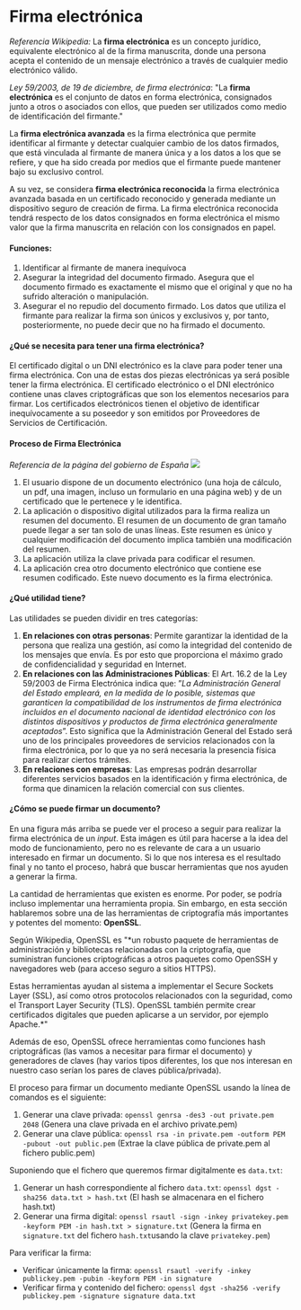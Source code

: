 
# Firma electrónica


*Referencia Wikipedia:* La **firma electrónica** es un concepto jurídico, equivalente electrónico al de la firma manuscrita, donde una persona acepta el contenido de un mensaje electrónico a través de cualquier medio electrónico válido.

*Ley 59/2003, de 19 de diciembre, de firma electrónica*: "La **firma electrónica** es el conjunto de datos en forma electrónica, consignados junto a otros o asociados con ellos, que pueden ser utilizados como medio de identificación del firmante."

La **firma electrónica avanzada** es la firma electrónica que permite identificar al firmante y
detectar cualquier cambio de los datos firmados, que está vinculada al firmante de
manera única y a los datos a los que se refiere, y que ha sido creada por medios que el firmante puede
mantener bajo su exclusivo control.

A su vez, se considera **firma electrónica reconocida** la firma electrónica avanzada basada en un
certificado reconocido y generada mediante un dispositivo seguro de creación de firma. La firma
electrónica reconocida tendrá respecto de los datos consignados en forma electrónica el
mismo valor que la firma manuscrita en relación con los consignados en papel.

#### Funciones:
1. Identificar al firmante de manera inequívoca
2. Asegurar la integridad del documento firmado. Asegura que el documento firmado es exactamente el mismo que el original y que no ha sufrido alteración o manipulación.
3. Asegurar el no repudio del documento firmado. Los datos que utiliza el firmante para realizar la firma son únicos y exclusivos y, por tanto, posteriormente, no puede decir que no ha firmado el documento.


#### ¿Qué se necesita para tener una firma electrónica?

El certificado digital o un DNI electrónico es la clave para poder tener una firma electrónica. Con una de estas dos piezas electrónicas ya será posible tener la firma electrónica.
El certificado electrónico o el DNI electrónico contiene unas claves criptográficas que son los elementos necesarios para firmar. Los certificados electrónicos tienen el objetivo de identificar inequívocamente a su poseedor y son emitidos por Proveedores de Servicios de Certificación.


#### Proceso de Firma Electrónica
*Referencia de la página del gobierno de España*
![](https://i.imgur.com/RGhfkdS.png)

1. El usuario dispone de un documento electrónico (una hoja de cálculo, un pdf, una imagen, incluso un formulario en una página web) y de un certificado que le pertenece y le identifica.
2. La aplicación o dispositivo digital utilizados para la firma realiza un resumen del documento. El resumen de un documento de gran tamaño puede llegar a ser tan solo de unas líneas. Este resumen es único y cualquier modificación del documento implica también una modificación del resumen.
3. La aplicación utiliza la clave privada para codificar el resumen.
4. La aplicación crea otro documento electrónico que contiene ese resumen codificado. Este nuevo documento es la firma electrónica.

#### ¿Qué utilidad tiene?
Las utilidades se pueden dividir en tres categorías:
1. **En relaciones con otras personas**: Permite garantizar la identidad de la
persona que realiza una gestión, así como la integridad del contenido de los
mensajes que envía. Es por esto que proporciona el máximo grado de confidencialidad y seguridad en Internet.
2. **En relaciones con las Administraciones Públicas**: El Art. 16.2 de la Ley 59/2003 de Firma Electrónica indica que: ”*La
Administración General del Estado empleará, en la medida de lo posible,
sistemas que garanticen la compatibilidad de los instrumentos de firma
electrónica incluidos en el documento nacional de identidad electrónico con
los distintos dispositivos y productos de firma electrónica generalmente
aceptados*”. Esto significa que la Administración General del Estado será uno de los principales proveedores de servicios relacionados con la firma electrónica, por lo que ya no será necesaria la presencia física para realizar ciertos trámites.
3. **En relaciones con empresas**: Las empresas podrán desarrollar diferentes servicios basados en la
identificación y firma electrónica, de forma que dinamicen la relación
comercial con sus clientes.

#### ¿Cómo se puede firmar un documento?
En una figura más arriba se puede ver el proceso a seguir para realizar la firma electrónica de un *input*. Esta imágen es útil para hacerse a la idea del modo de funcionamiento, pero no es relevante de cara a un usuario interesado en firmar un documento. Si lo que nos interesa es el resultado final y no tanto el proceso, habrá que buscar herramientas que nos ayuden a generar la firma.

La cantidad de herramientas que existen es enorme. Por poder, se podría incluso implementar una herramienta propia. Sin embargo, en esta sección hablaremos sobre una de las herramientas de criptografía más importantes y potentes del momento: **OpenSSL**.

Según Wikipedia, OpenSSL es "*un robusto paquete de herramientas de administración y bibliotecas relacionadas con la criptografía, que suministran funciones criptográficas a otros paquetes como OpenSSH y navegadores web (para acceso seguro a sitios HTTPS).

Estas herramientas ayudan al sistema a implementar el Secure Sockets Layer (SSL), así como otros protocolos relacionados con la seguridad, como el Transport Layer Security (TLS). OpenSSL también permite crear certificados digitales que pueden aplicarse a un servidor, por ejemplo Apache.*"

Además de eso, OpenSSL ofrece herramientas como funciones hash criptográficas (las vamos a necesitar para firmar el documento) y generadores de claves (hay varios tipos diferentes, los que nos interesan en nuestro caso serían los pares de claves pública/privada).

El proceso para firmar un documento mediante OpenSSL usando la línea de comandos es el siguiente:
  1. Generar una clave privada: `openssl genrsa -des3 -out private.pem 2048` (Genera una clave privada en el archivo private.pem)
  2. Generar una clave pública: `openssl rsa -in private.pem -outform PEM -pubout -out public.pem` (Extrae la clave pública de private.pem al fichero public.pem)
  
Suponiendo que el fichero que queremos firmar digitalmente es `data.txt`:
  1. Generar un hash correspondiente al fichero `data.txt`: `openssl dgst -sha256 data.txt > hash.txt` (El hash se almacenara en el fichero hash.txt)
  2. Generar una firma digital: `openssl rsautl -sign -inkey privatekey.pem -keyform PEM -in hash.txt > signature.txt` (Genera la firma en `signature.txt` del fichero `hash.txt`usando la clave `privatekey.pem`)

Para verificar la firma:
  * Verificar únicamente la firma: `openssl rsautl -verify -inkey publickey.pem -pubin -keyform PEM -in signature`
  * Verificar firma y contenido del fichero: `openssl dgst -sha256 -verify publickey.pem -signature signature data.txt`
  
